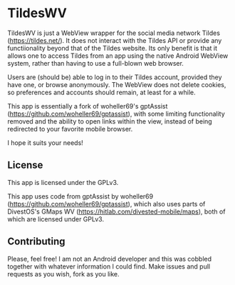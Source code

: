 # TildesWV

TildesWV is just a WebView wrapper for the social media network Tildes (https://tildes.net/). It does not interact with the Tildes API or provide any functiionality beyond that of the Tildes website. Its only benefit is that it allows one to access Tildes from an app using the native Android WebView system, rather than having to use a full-blown web browser.

Users are (should be) able to log in to their Tildes account, provided they have one, or browse anonymously. The WebView does not delete cookies, so preferences and accounts should remain, at least for a while.

This app is essentially a fork of woheller69's gptAssist (https://github.com/woheller69/gptassist), with some limiting functionality removed and the ability to open links within the view, instead of being redirected to your favorite mobile browser.

I hope it suits your needs!

## License

This app is licensed under the GPLv3.

This app uses code from gptAssist by woheller69 (https://github.com/woheller69/gptassist), which also uses parts of DivestOS's GMaps WV (https://hitlab.com/divested-mobile/maps), both of which are licensed under GPLv3.

## Contributing

Please, feel free! I am not an Android developer and this was cobbled together with whatever information I could find. Make issues and pull requests as you wish, fork as you like.
